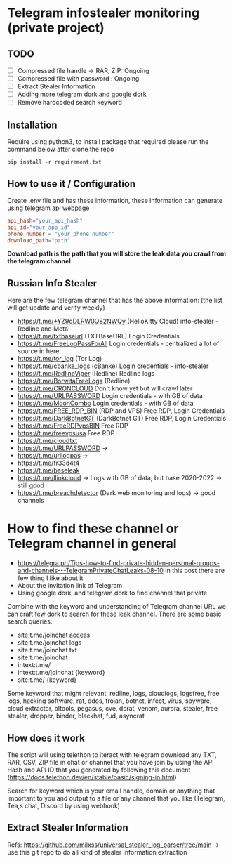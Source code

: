 # Telegram infostealer monitoring (private project)

## TODO
- [ ] Compressed file handle -> RAR, ZIP: Ongoing
- [ ] Compressed file with password : Ongoing
- [ ] Extract Stealer Information
- [ ] Adding more telegram dork and google dork
- [ ] Remove hardcoded search keyword 

## Installation
Require using python3, to install package that required please run the command below after clone the repo

``` shell
pip install -r requirement.txt
```

## How to use it / Configuration

Create .env file and has these information, these information can generate using telegram api webpage

``` conf
api_hash="your_api_hash"
api_id="your_app_id"
phone_number = "your_phone_number"
download_path="path"
```
**Download path is the path that you will store the leak data you crawl from the telegram channel**

## Russian Info Stealer 

Here are the few telegram channel that has the above information: (the list will get update and verify weekly) 
- https://t.me/+YZ9oDLRW0Q82NWQy (HelloKitty Cloud) info-stealer - Redline and Meta
- https://t.me/txtbaseurl (TXTBaseURL) Login Credentials 
- https://t.me/FreeLogPassForAll Login credentials - centralized a lot of source in here
- https://t.me/tor_log (Tor Log)
- https://t.me/cbanke_logs (cBanke) Login credentials - info-stealer
- https://t.me/RedlineViper (Redline) Redline logs
- https://t.me/BorwitaFreeLogs (Redline)
- https://t.me/CRONCLOUD Don't know yet but will crawl later
- https://t.me/URLPASSWORD Login credentials - with GB of data
- https://t.me/MoonCombo Login credentials - with GB of data
- https://t.me/FREE_RDP_BIN (RDP and VPS) Free RDP, Login Credentials
- https://t.me/DarkBotnetGT (DarkBotnet GT) Free RDP, Login Credentials
- https://t.me/FreeRDPvpsBIN Free RDP
- https://t.me/freevpsusa Free RDP
- https://t.me/cloudtxt 
- https://t.me/URLPASSWORD -> 
- https://t.me/urllogpas -> 
- https://t.me/fr33d4t4
- https://t.me/baseleak
- https://t.me/llinkcloud -> Logs with GB of data, but base 2020-2022 -> still good
- https://t.me/breachdetector (Dark web monitoring and logs) -> good channels

# How to find these channel or Telegram channel in general
- https://telegra.ph/Tips-how-to-find-private-hidden-personal-groups-and-channels---TelegramPrivateChatLeaks-08-10
In this post there are few thing I like about it
- About the invitation link of Telegram 
- Using google dork, and telegram dork to find channel that private

Combine with the keyword and understanding of Telegram channel URL we can craft few dork to search for these leak channel. There are some basic search queries:
- site:t.me/joinchat access
- site:t.me/joinchat logs
- site:t.me/joinchat txt 
- site:t.me/joinchat 
- intext:t.me/ 
- intext:t.me/joinchat {keyword}
- site:t.me/ {keyword}

Some keyword that might relevant: 
redline, logs, cloudlogs, logsfree, free logs, hacking software, rat, ddos, trojan, 
botnet, infect, virus, spyware, cloud extractor, bltools, pegasus, cve, dcrat, venom,
aurora, stealer, free stealer, dropper, binder, blackhat, fud, asyncrat


## How does it work 

The script will using telethon to iteract with telegram download any TXT, RAR, CSV, ZIP file in chat or channel that you have join by using the API Hash and API ID that you generated by following this document (https://docs.telethon.dev/en/stable/basic/signing-in.html)

Search for keyword which is your email handle, domain or anything that important to you and output to a file or any channel that you like (Telegram, Tea,s chat, Discord by using webhook)

## Extract Stealer Information 

Refs: https://github.com/milxss/universal_stealer_log_parser/tree/main -> use this git repo to do all kind of stealer information extraction

